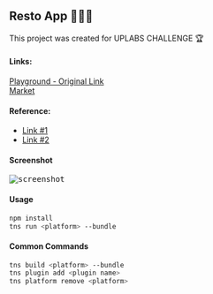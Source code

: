 <!--
 Copyright 2019 John Andrew Asaria (email: asaria_ja@yahoo.com). All rights reserved.
-->

## Resto App 🍔🍱🥂 
This project was created for UPLABS CHALLENGE 🏆


#### Links: 
[Playground - Original Link](https://play.nativescript.org/?template=play-vue&id=sPOHNo&v=249)  
[Market](https://market.nativescript.org/?tab=samples&framework=vue&category=all_samples)  

#### Reference: 
- [Link #1](https://www.nativescript.org/blog/join-the-nativescript-challenge-on-uplabs)
- [Link #2](https://www.uplabs.com/challenges/nativescript-uplabs-challenge)

#### Screenshot
<kbd><img src="https://github.com/jaasaria/ns.UplabsChallenge/raw/master/screenshots/ns.gif" alt="screenshot" style="max-width:100%;"></kbd>


#### Usage
``` bash
npm install
tns run <platform> --bundle
```

#### Common Commands
``` bash
tns build <platform> --bundle
tns plugin add <plugin name>
tns platform remove <platform>
```
